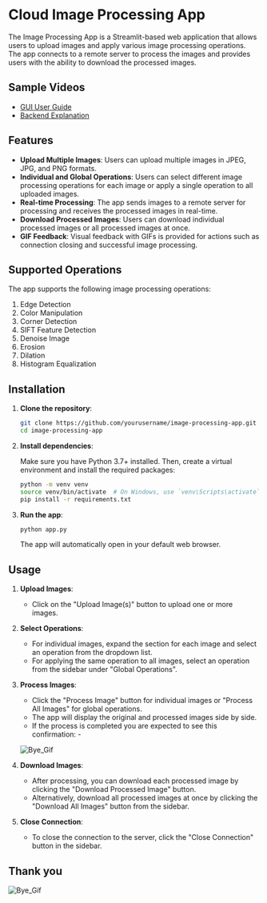 # Cloud Image Processing App

The Image Processing App is a Streamlit-based web application that allows users to upload images and apply various image processing operations. The app connects to a remote server to process the images and provides users with the ability to download the processed images.

## Sample Videos
- [GUI User Guide](https://drive.google.com/file/d/1xMva0H6TjYCj3Jngo-TJj_DvIYubBR6E/view "Streamlit APP GUI")
- [Backend Explanation](https://drive.google.com/file/d/1mlQHX3cwp0UdyVv_ogGD9HJUy2IGUoE8/view?usp=sharing "Backend Explanation")

## Features

- **Upload Multiple Images**: Users can upload multiple images in JPEG, JPG, and PNG formats.
- **Individual and Global Operations**: Users can select different image processing operations for each image or apply a single operation to all uploaded images.
- **Real-time Processing**: The app sends images to a remote server for processing and receives the processed images in real-time.
- **Download Processed Images**: Users can download individual processed images or all processed images at once.
- **GIF Feedback**: Visual feedback with GIFs is provided for actions such as connection closing and successful image processing.

## Supported Operations

The app supports the following image processing operations:

1. Edge Detection
2. Color Manipulation
3. Corner Detection
4. SIFT Feature Detection
5. Denoise Image
6. Erosion
7. Dilation
8. Histogram Equalization

## Installation

1. **Clone the repository**:

    ```bash
    git clone https://github.com/yourusername/image-processing-app.git
    cd image-processing-app
    ```

2. **Install dependencies**:

    Make sure you have Python 3.7+ installed. Then, create a virtual environment and install the required packages:

    ```bash
    python -m venv venv
    source venv/bin/activate  # On Windows, use `venv\Scripts\activate`
    pip install -r requirements.txt
    ```

3. **Run the app**:

    ```bash
    python app.py
    ```

    The app will automatically open in your default web browser.

## Usage

1. **Upload Images**:
    - Click on the "Upload Image(s)" button to upload one or more images.
    
2. **Select Operations**:
    - For individual images, expand the section for each image and select an operation from the dropdown list.
    - For applying the same operation to all images, select an operation from the sidebar under "Global Operations".

3. **Process Images**:
    - Click the "Process Image" button for individual images or "Process All Images" for global operations.
    - The app will display the original and processed images side by side.
    - If the process is completed you are expected to see this confirmation: -
      
    ![Bye_Gif](https://github.com/OmarMDiab/AWS-Distributed-Computing-Server_Client-App/blob/main/Client%20App/GIFS/Mission%20Accomplished.gif)

4. **Download Images**:
    - After processing, you can download each processed image by clicking the "Download Processed Image" button.
    - Alternatively, download all processed images at once by clicking the "Download All Images" button from the sidebar.

5. **Close Connection**:
    - To close the connection to the server, click the "Close Connection" button in the sidebar.

## Thank you
![Bye_Gif](https://github.com/OmarMDiab/AWS-Distributed-Computing-Server_Client-App/blob/main/Client%20App/GIFS/Close%20Connection.gif)
